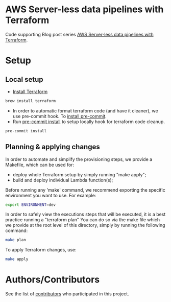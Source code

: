 AWS Server-less data pipelines with Terraform
====================================
Code supporting Blog post series [AWS Server-less data pipelines with Terraform](https://datacenternotes.com/2018/09/01/aws-server-less-data-pipelines-with-terraform-part-1/).


# Setup

## Local setup

* [Install Terraform](https://www.terraform.io/)

```bash
brew install terraform
```


* In order to automatic format terraform code (and have it cleaner), we use pre-commit hook. To [install pre-commit](https://pre-commit.com/#install).
* Run [pre-commit install](https://pre-commit.com/#usage) to setup locally hook for terraform code cleanup.

```bash
pre-commit install
```

## Planning & applying changes

In order to automate and simplify the provisioning steps, we provide a Makefile, which can be used for:

- deploy whole Terraform setup by simply running "make apply";
- build and deploy individual Lambda function(s);

Before running any 'make' command, we recommend exporting the specific environment you want to use. For example:

```bash
export ENVIRONMENT=dev
```

In order to safely view the executions steps that will be executed, it is a best practice running a "terraform plan"
You can do so via the make file which we provide at the root level of this directory, simply by running the following command:

```bash
make plan
```

To apply Terraform changes, use:

```bash
make apply
```

# Authors/Contributors

See the list of [contributors](https://github.com/diogoaurelio/serverless-pipelines-blog-series/graphs/contributors) who participated in this project.
